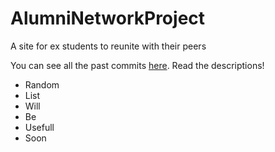 AlumniNetworkProject
====================

A site for ex students to reunite with their peers

You can see all the past commits <a href="https://github.com/TomW1/AlumniNetworkProject/commits/master">here</a>. Read the descriptions!

<ul>
<li>Random</li>
<li>List</li>
<li>Will</li>
<li>Be</li>
<li>Usefull</li>
<li>Soon</li>
</ul>
